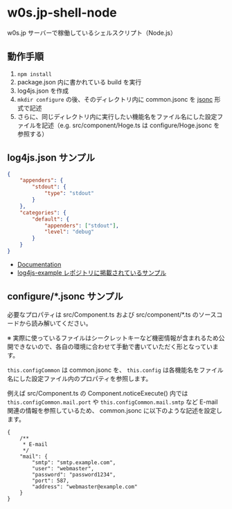 # w0s.jp-shell-node

w0s.jp サーバーで稼働しているシェルスクリプト（Node.js）

## 動作手順

1. `npm install`
1. package.json 内に書かれている build を実行
1. log4js.json を作成
1. `mkdir configure` の後、そのディレクトリ内に common.jsonc を [jsonc](https://onury.io/jsonc/) 形式で記述
1. さらに、同じディレクトリ内に実行したい機能名をファイル名にした設定ファイルを記述（e.g. src/component/Hoge.ts は configure/Hoge.jsonc を参照する）

## log4js.json サンプル

```json
{
	"appenders": {
		"stdout": {
			"type": "stdout"
		}
	},
	"categories": {
		"default": {
			"appenders": ["stdout"],
			"level": "debug"
		}
	}
}
```

- [Documentation](https://log4js-node.github.io/log4js-node/)
- [log4js-example レポジトリに掲載されているサンプル](https://github.com/log4js-node/log4js-example/blob/master/config/log4js.json)

## configure/*.jsonc サンプル

必要なプロパティは src/Component.ts および src/component/*.ts のソースコードから読み解いてください。

※ 実際に使っているファイルはシークレットキーなど機密情報が含まれるため公開できないので、各自の環境に合わせて手動で書いていただく形となっています。

`this.configCommon` は common.jsonc を、 `this.config` は各機能名をファイル名にした設定ファイル内のプロパティを参照します。

例えば src/Component.ts の Component.noticeExecute() 内では `this.configCommon.mail.port` や `this.configCommon.mail.smtp` など E-mail 関連の情報を参照しているため、 common.jsonc に以下のような記述を設定します。

```jsonc
{
	/**
	 * E-mail
	 */
	"mail": {
		"smtp": "smtp.example.com",
		"user": "webmaster",
		"password": "password1234",
		"port": 587,
		"address": "webmaster@example.com"
	}
}
```
